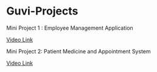 # Guvi-Projects

Mini Project 1 : Employee Management Application

[Video Link](https://drive.google.com/file/d/1A3ri2srAgN32mPZ5bB1zk1zKqYIReJd4/view?usp=sharing)

Mini Project 2: Patient Medicine and Appointment System 

[Video Link](https://drive.google.com/file/d/1x_hsIkGPXwmFgrkcho27O1hUTXTSJ5wQ/view?usp=sharing)
